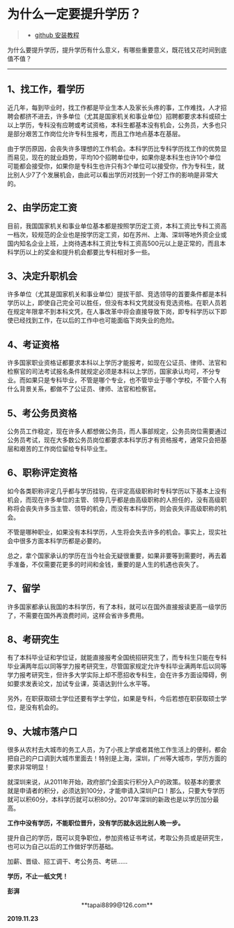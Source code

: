 # 为什么一定要提升学历？

> - [github 安装教程](/jiaocheng/)

为什么要提升学历，提升学历有什么意义，有哪些重要意义，既花钱又花时间到底值不值？

---


## 1、找工作，看学历

近几年，每到毕业时，找工作都是毕业生本人及家长头疼的事，工作难找，人才招聘会都挤不进去，许多单位（尤其是国家机关和事业单位）招聘都要求本科或硕士以上学历，专科没有应聘或考试资格，本科生都基本没有机会，公务员，大多也只是部分艰苦工作岗位允许专科生报考，而且工作地点基本在基层。

由于学历原因，会丧失许多理想的工作机会。本科学历比专科学历找工作的优势显而易见，现在的就业趋势，平均10个招聘单位中，如果你是本科生也许10个单位可能都会接受你，如果你是专科生也许只有3个单位可以接受你，作为专科生，就比别人少7了个发展机会，由此可以看出学历对找到一个好工作的影响是非常大的。

## 2、由学历定工资

目前，我国国家机关和事业单位基本都是按照学历定工资，本科工资比专科工资高一档次，较规范的企业也是按学历定工资，如在苏州、上海、深圳等地外资企业或国内知名企业上班，上岗待遇本科工资比专科工资高500元以上是正常的，而且本科学历以上的奖金和提升机会都要比专科相对多一些。

## 3、决定升职机会

许多单位（尤其是国家机关和事业单位）提拔干部、竞选领导的首要条件都是本科学历以上，即使自己完全可以胜任，但没有本科文凭就没有竞选资格。在职人员若在规定年限拿不到本科文凭，在人事改革中将会直接导致下岗，即专科学历以下即使已经找到工作，在以后的工作中也可能面临下岗失业的危险。

## 4、考证资格

许多国家职业资格证都要求本科以上学历才能报考，如现在公证员、律师、法官和检察官的司法考试报名条件就规定必须是本科以上学历，国家承认均可，不分专业。而如果只是专科毕业，不管是哪个专业，也不管毕业于哪个学校，不管个人有什么背景关系，都做不了公证员、律师、法官和检察官。

## 5、考公务员资格

公务员工作稳定，现在许多人都想做公务员，而人事部规定，公务员岗位需要通过公务员考试，现在大多数公务员岗位都要求本科学历才有资格报考，通常只会把基层和艰苦的工作岗位留给专科毕业生。

## 6、职称评定资格

如今各类职称评定几乎都与学历挂钩，在评定高级职称时专科学历以下基本上没有机会，而现在许多单位的主管、领导几乎都是由高级职称的人担任的，没有高级职称将会丧失许多当主管、领导的机会，而没有本科学历，则会丧失评高级职称的机会。

不管是哪种职业，如果没有本科学历，人生将会失去许多的机会。事实上，现实社会中很多方面本科学历都是必要的。

总之，拿个国家承认的学历在当今社会无疑很重要，如果非要等到需要时，再去着手准备，不仅需要花更多的时间和金钱，重要的是人生的机遇也丧失了。

## 7、留学

许多国家都承认我国的本科学历，有了本科，就可以在国外直接报读更高一级学历了，不需要在国外再浪费时间，这样会省许多费用。

## 8、考研究生

有了本科毕业证和学位证，就能直接报考全国统招研究生了，而专科生只能在专科毕业满两年后以同等学力报考研究生，尽管国家规定允许专科毕业满两年后以同等学力报考研究生，但许多大学实际上却不愿招收专科生，会在许多方面设障碍，例如要求发表论文，加试专业课，英语达到什么水平等。

另外，在职获取硕士学位还要有学士学位，如果是专科，今后若想在职获取硕士学位，是没有机会的。

## 9、大城市落户口

很多从农村去大城市的务工人员，为了小孩上学或者其他工作生活上的便利，都会把自己的户口调到大城市里面去！特别是上海，深圳，广州等大城市，学历方面的要求非常明显！

就深圳来说，从2011年开始，政府部门全面实行积分入户的政策。较基本的要求就是申请者的积分，必须达到100分，才能申请入深圳户口！那么，只要大专学历就可以积60分，本科学历就可以积80分。2017年深圳的新政也是以学历加分最高。

**工作中没有学历，不能职位晋升，没有学历就永远比别人晚一步。**

提升自己的学历，既可以竞争职位，参加资格证书考试，考取公务员或是研究生，也可以为自己以后的工作做好学历基础。

加薪、晋级、招工调干、考公务员、考研……

**学历，不止一纸文凭！**

<left>**彭湃**</lert>

<center>**tapai8899@126.com**</center>

<right>**2019.11.23**</right>
